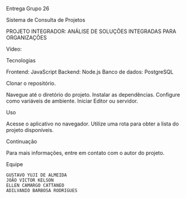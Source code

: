 Entrega Grupo 26

Sistema de Consulta de Projetos

PROJETO INTEGRADOR: ANÁLISE DE SOLUÇÕES INTEGRADAS PARA ORGANIZAÇÕES

Vídeo:

Tecnologias

   Frontend: JavaScript
   Backend: Node.js
   Banco de dados: PostgreSQL

Clonar o repositório.

   Navegue até o diretório do projeto.
   Instalar as dependências.
   Configure como variáveis ​​de ambiente.
   Iniciar Editor ou servidor.

Uso

   Acesse o aplicativo no navegador.
   Utilize uma rota para obter a lista do projeto disponíveis.

Continuação 

   Para mais informações, entre em contato com o autor do projeto.

Equipe   
    
    GUSTAVO YUJI DE ALMEIDA
    JOÃO VICTOR KELSON
    ELLEN CAMARGO CATTANEO
    ADILVANIO BARBOSA RODRIGUES



 
